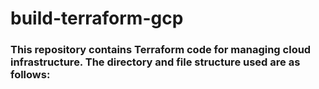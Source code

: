 # build-terraform-gcp

###

<h3>This repository contains Terraform code for managing cloud infrastructure. The directory and file structure used are as follows:</h3>

